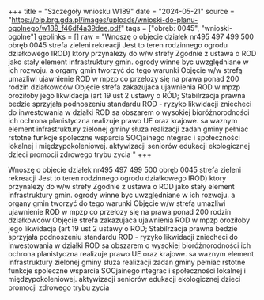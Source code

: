 +++
title = "Szczegóły wniosku W189"
date = "2024-05-21"
source = "https://bip.brg.gda.pl/images/uploads/wnioski-do-planu-ogolnego/w189_f46df4a39dee.pdf"
tags = ["obręb: 0045", "wnioski-ogolne"]
geolinks = []
raw = "Wnoszę o objecie działek nr495 497 499 500 obręb 0045 strefa zieleni  rekreacji Jest to teren rodzinnego ogrodu działkowego IROD) ktory przynalezy do w/w strefy Zgodnie z ustawa o ROD jako stały element infrastruktury gmin. ogrody winne byc uwzględniane w ich rozwoju. a organy gmin tworzyć do tego warunki Objęcie w/w strefą umazliwi ujawnienie ROD w mpzp co przełozy się na prawa ponad 200 rodzin działkowców Objęcie strefa zakazujaca ujawnienia ROD w mpzp oroziłoby jego likwidacja (art 19 ust 2 ustawy o RÓD; Stabilrzacja prawna bedzie sprzyjała podnoszeniu standardu ROD - ryzyko likwidacji zniecheci do inwestowania w działki ROD sa obszarem o wysokiej bioróżnorodności ich ochrona planistyczna realizuje prawo UE oraz krajowe. sa waznym element infrastruktury zielonej gminy słuza realizacji zadan gminy pełniac  rstotne funkcje spoleczne wsparcia SOCjainego ntegrac i społeczności lokalnej i międzypokoleniowej. aktywizacji seniorów edukacji ekologicznej dzieci promocji zdrowego trybu zycia "
+++

Wnoszę o objecie działek nr495 497 499 500 obręb 0045 strefa zieleni  rekreacji Jest to teren
rodzinnego ogrodu działkowego IROD) ktory przynalezy do w/w strefy Zgodnie z ustawa o ROD jako stały
element infrastruktury gmin. ogrody winne byc uwzględniane w ich rozwoju. a organy gmin tworzyć do tego
warunki Objęcie w/w strefą umazliwi ujawnienie ROD w mpzp co przełozy się na prawa ponad 200 rodzin
działkowców Objęcie strefa zakazujaca ujawnienia ROD w mpzp oroziłoby jego likwidacja (art 19 ust 2
ustawy o RÓD; Stabilrzacja prawna bedzie sprzyjała podnoszeniu standardu ROD - ryzyko likwidacji
zniecheci do inwestowania w działki ROD sa obszarem o wysokiej bioróżnorodności ich ochrona planistyczna
realizuje prawo UE oraz krajowe. sa waznym element infrastruktury zielonej gminy słuza realizacji zadan
gminy pełniac  rstotne funkcje spoleczne wsparcia SOCjainego ntegrac i społeczności lokalnej i
międzypokoleniowej. aktywizacji seniorów edukacji ekologicznej dzieci promocji zdrowego trybu zycia



